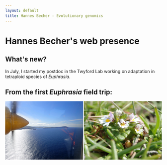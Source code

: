 ```yaml
---
layout: default
title: Hannes Becher - Evolutionary genomics
---
```


# Hannes Becher's web presence


## What's new?
In July, I started my postdoc in the Twyford Lab working on adaptation in tetraploid species of *Euphrasia*.

## From the first *Euphrasia* field trip:
![freqs](img/FI2pics.jpg)
